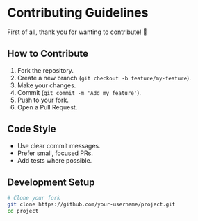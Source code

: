 # Contributing Guidelines

First of all, thank you for wanting to contribute! 🎉

## How to Contribute

1. Fork the repository.
2. Create a new branch (`git checkout -b feature/my-feature`).
3. Make your changes.
4. Commit (`git commit -m 'Add my feature'`).
5. Push to your fork.
6. Open a Pull Request.

## Code Style

- Use clear commit messages.
- Prefer small, focused PRs.
- Add tests where possible.

## Development Setup

```bash
# Clone your fork
git clone https://github.com/your-username/project.git
cd project
